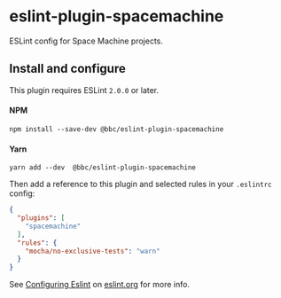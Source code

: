 # eslint-plugin-spacemachine

ESLint config for Space Machine projects.

## Install and configure

This plugin requires ESLint `2.0.0` or later.

#### NPM
`npm install --save-dev @bbc/eslint-plugin-spacemachine`

#### Yarn
`yarn add --dev  @bbc/eslint-plugin-spacemachine`

Then add a reference to this plugin and selected rules in your `.eslintrc` config:

```json
{
  "plugins": [
    "spacemachine"
  ],
  "rules": {
    "mocha/no-exclusive-tests": "warn"
  }
}
```
See [Configuring Eslint](http://eslint.org/docs/user-guide/configuring) on [eslint.org](http://eslint.org) for more info.
